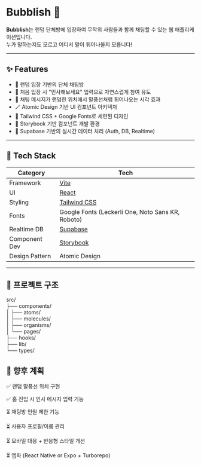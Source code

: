 # Bubblish 💬

**Bubblish**는 랜덤 단체방에 입장하여 무작위 사람들과 함께 채팅할 수 있는 웹 애플리케이션입니다.  
누가 말하는지도 모르고 어디서 말이 튀어나올지 모릅니다!

---

## ✨ Features

- 💬 랜덤 입장 기반의 단체 채팅방
- 👋 처음 입장 시 "인사해보세요" 입력으로 자연스럽게 참여 유도
- 💨 채팅 메시지가 랜덤한 위치에서 말풍선처럼 튀어나오는 시각 효과
- 🪄 Atomic Design 기반 UI 컴포넌트 아키텍처
- 🎨 Tailwind CSS + Google Fonts로 세련된 디자인
- 🧪 Storybook 기반 컴포넌트 개발 환경
- 🧱 Supabase 기반의 실시간 데이터 처리 (Auth, DB, Realtime)

---

## 🧱 Tech Stack

| Category       | Tech                                              |
| -------------- | ------------------------------------------------- |
| Framework      | [Vite](https://vitejs.dev)                        |
| UI             | [React](https://react.dev)                        |
| Styling        | [Tailwind CSS](https://tailwindcss.com)           |
| Fonts          | Google Fonts (Leckerli One, Noto Sans KR, Roboto) |
| Realtime DB    | [Supabase](https://supabase.com)                  |
| Component Dev  | [Storybook](https://storybook.js.org)             |
| Design Pattern | Atomic Design                                     |

---

## 🧩 프로젝트 구조

src/  
├── components/  
│ ├── atoms/  
│ ├── molecules/  
│ ├── organisms/  
│ └── pages/  
├── hooks/  
├── lib/  
└── types/

## 📌 향후 계획

✅ 랜덤 말풍선 위치 구현

✅ 홈 진입 시 인사 메시지 입력 기능

⏳ 채팅방 인원 제한 기능

⏳ 사용자 프로필/이름 관리

⏳ 모바일 대응 + 반응형 스타일 개선

⏳ 앱화 (React Native or Expo + Turborepo)
